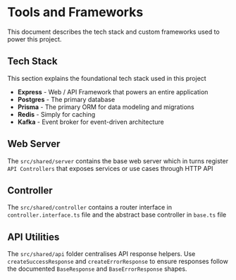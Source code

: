 # Tools and Frameworks
This document describes the tech stack and custom frameworks used to power this project.

## Tech Stack
This section explains the foundational tech stack used in this project

- **Express** - Web / API Framework that powers an entire application
- **Postgres** - The primary database
- **Prisma** - The primary ORM for data modeling and migrations
- **Redis** - Simply for caching
- **Kafka** - Event broker for event-driven architecture

## Web Server
The `src/shared/server` contains the base web server which in turns register `API Controllers` that exposes services or use cases through HTTP API

## Controller
The `src/shared/controller` contains a router interface in `controller.interface.ts` file and the abstract base controller in `base.ts` file

## API Utilities
The `src/shared/api` folder centralises API response helpers. Use `createSuccessResponse` and `createErrorResponse` to ensure responses follow the documented `BaseResponse` and `BaseErrorResponse` shapes.
